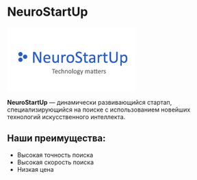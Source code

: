 # NeuroStartUp

![](logo.png)

**NeuroStartUp** —
 динамически развивающийся стартап, специализирующийся на поиске с использованием новейших технологий искусственного интеллекта.


## Наши преимущества:
* Высокая точность поиска
* Высокая скорость поиска
* Низкая цена